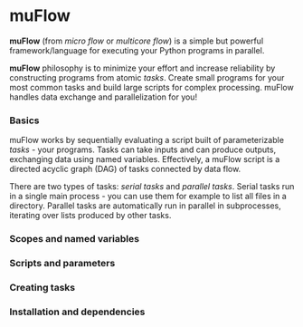 # muFlow

**muFlow** (from *micro flow* or *multicore flow*) is a simple but powerful framework/language for executing your Python programs in parallel.

**muFlow** philosophy is to minimize your effort and increase reliability by constructing programs from atomic *tasks*.
Create small programs for your most common tasks and build large scripts for complex processing.
muFlow handles data exchange and parallelization for you!

### Basics

muFlow works by sequentially evaluating a script built of parameterizable *tasks* - your programs.
Tasks can take inputs and can produce outputs, exchanging data using named variables.
Effectively, a muFlow script is a directed acyclic graph (DAG) of tasks connected by data flow.

There are two types of tasks: *serial tasks* and *parallel tasks*.
Serial tasks run in a single main process - you can use them for example to list all files in a directory.
Parallel tasks are automatically run in parallel in subprocesses, iterating over lists produced by other tasks.

### Scopes and named variables

### Scripts and parameters

### Creating tasks

### Installation and dependencies
